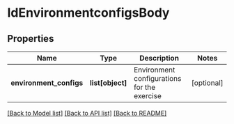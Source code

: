 # IdEnvironmentconfigsBody

## Properties
Name | Type | Description | Notes
------------ | ------------- | ------------- | -------------
**environment_configs** | **list[object]** | Environment configurations for the exercise | [optional] 

[[Back to Model list]](../README.md#documentation-for-models) [[Back to API list]](../README.md#documentation-for-api-endpoints) [[Back to README]](../README.md)

